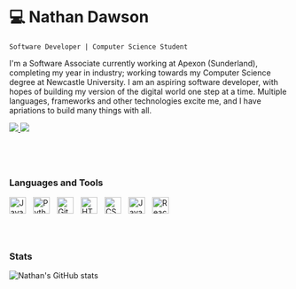 #  💻 Nathan Dawson

`Software Developer | Computer Science Student`

I'm a Software Associate currently working at Apexon (Sunderland), completing my year in industry; working towards my Computer Science degree at Newcastle University. I am an aspiring software developer, with hopes of building my version of the digital world one step at a time. Multiple languages, frameworks and other technologies excite me, and I have apriations to build many things with all. 

<a href= "https://www.linkedin.com/in/nathan-dawson-dev/"><img src="https://img.shields.io/badge/LinkedIn-0077B5?style=for-the-badge&logo=linkedin&logoColor=white)" /> </a>
<a href="mailto:contact@nathandawson.dev"><img src="https://img.shields.io/badge/Gmail-D14836?style=for-the-badge&logo=gmail&logoColor=white" /> </a> 

#
<br/>

### Languages and Tools
<img align="left" alt="Java" width="30px" style="padding-right:10px;" src="https://cdn.jsdelivr.net/gh/devicons/devicon/icons/java/java-original.svg"/>
<img align="left" alt="Python" width="30px" style="padding-right:10px;" src="https://cdn.jsdelivr.net/gh/devicons/devicon/icons/python/python-plain.svg" />
<img align="left" alt="GitHub" width="30px" style="padding-right:10px;" src="https://cdn.jsdelivr.net/gh/devicons/devicon/icons/github/github-original.svg" />
<img align="left" alt="HTML" width="30px" style="padding-right:10px;" src="https://cdn.jsdelivr.net/gh/devicons/devicon/icons/html5/html5-plain.svg" />
<img align="left" alt="CSS" width="30px" style="padding-right:10px;" src="https://cdn.jsdelivr.net/gh/devicons/devicon/icons/css3/css3-plain.svg" />
<img align="left" alt="JavaScript" width="30px" style="padding-right:10px;" src="https://cdn.jsdelivr.net/gh/devicons/devicon/icons/javascript/javascript-plain.svg" />
<img align="left" alt="React" width="30px" style="padding-right:10px;" src="https://cdn.jsdelivr.net/gh/devicons/devicon/icons/react/react-original.svg" />

<br/>

#

<br/>


### Stats
![Nathan's GitHub stats](https://github-readme-stats.vercel.app/api?username=NathanDawson&show_icons=true&theme=tokyonight)

#


